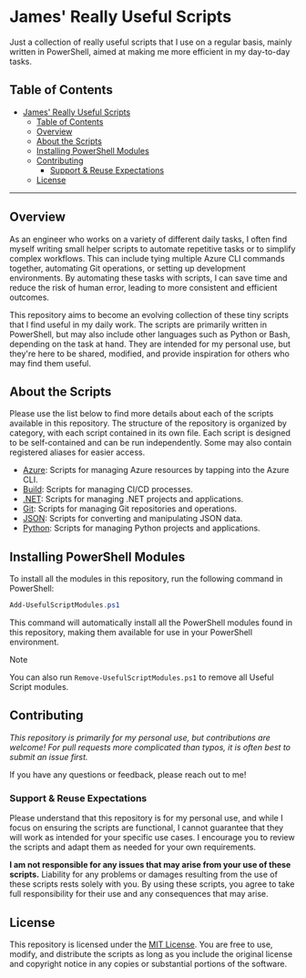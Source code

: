 # James' Really Useful Scripts

Just a collection of really useful scripts that I use on a regular basis, mainly written in PowerShell, aimed at making me more efficient in my day-to-day tasks.

## Table of Contents

- [James' Really Useful Scripts](#james-really-useful-scripts)
  - [Table of Contents](#table-of-contents)
  - [Overview](#overview)
  - [About the Scripts](#about-the-scripts)
  - [Installing PowerShell Modules](#installing-powershell-modules)
  - [Contributing](#contributing)
    - [Support \& Reuse Expectations](#support--reuse-expectations)
  - [License](#license)

---

## Overview

As an engineer who works on a variety of different daily tasks, I often find myself writing small helper scripts to automate repetitive tasks or to simplify complex workflows. This can include tying multiple Azure CLI commands together, automating Git operations, or setting up development environments. By automating these tasks with scripts, I can save time and reduce the risk of human error, leading to more consistent and efficient outcomes.

This repository aims to become an evolving collection of these tiny scripts that I find useful in my daily work. The scripts are primarily written in PowerShell, but may also include other languages such as Python or Bash, depending on the task at hand. They are intended for my personal use, but they're here to be shared, modified, and provide inspiration for others who may find them useful.

## About the Scripts

Please use the list below to find more details about each of the scripts available in this repository. The structure of the repository is organized by category, with each script contained in its own file. Each script is designed to be self-contained and can be run independently. Some may also contain registered aliases for easier access.

- [Azure](./azure/README.md): Scripts for managing Azure resources by tapping into the Azure CLI.
- [Build](./build/README.md): Scripts for managing CI/CD processes.
- [.NET](./dotnet/README.md): Scripts for managing .NET projects and applications.
- [Git](./git/README.md): Scripts for managing Git repositories and operations.
- [JSON](./json/README.md): Scripts for converting and manipulating JSON data.
- [Python](./python/README.md): Scripts for managing Python projects and applications.

## Installing PowerShell Modules

To install all the modules in this repository, run the following command in PowerShell:

```powershell
Add-UsefulScriptModules.ps1
```

This command will automatically install all the PowerShell modules found in this repository, making them available for use in your PowerShell environment.

> [!NOTE]
> You can also run `Remove-UsefulScriptModules.ps1` to remove all Useful Script modules.

## Contributing

_This repository is primarily for my personal use, but contributions are welcome! For pull requests more complicated than typos, it is often best to submit an issue first._

If you have any questions or feedback, please reach out to me!

### Support & Reuse Expectations

Please understand that this repository is for my personal use, and while I focus on ensuring the scripts are functional, I cannot guarantee that they will work as intended for your specific use cases. I encourage you to review the scripts and adapt them as needed for your own requirements.

**I am not responsible for any issues that may arise from your use of these scripts.** Liability for any problems or damages resulting from the use of these scripts rests solely with you. By using these scripts, you agree to take full responsibility for their use and any consequences that may arise.

## License

This repository is licensed under the [MIT License](./LICENSE). You are free to use, modify, and distribute the scripts as long as you include the original license and copyright notice in any copies or substantial portions of the software.
